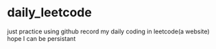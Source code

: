 # daily_leetcode
just practice using github
record my daily coding in leetcode(a website)
hope I can be persistant
